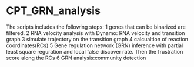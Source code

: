 # CPT_GRN_analysis

The scripts includes the following steps:
1 genes that can be binarized are filtered.
2 RNA velocity analysis with Dynamo: RNA velocity and transition graph
3 simulate trajectory on the transition graph
4 calcualtion of reaction coordinates(RCs)
5 Gene regulation network (GRN) inference with partial least square reguration and local false discover rate. 
Then the frustration score along the RCs
6 GRN analysis:community detection
